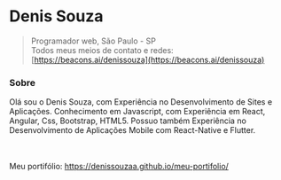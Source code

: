 # Denis Souza
>Programador web, São Paulo - SP<br>
>Todos meus meios de contato e redes:<br>
>[https://beacons.ai/denissouza](https://beacons.ai/denissouza)<br>

### Sobre

Olá sou o Denis Souza, com Experiência no Desenvolvimento de Sites e Aplicações. Conhecimento em Javascript, com Experiência em React, Angular, Css, Bootstrap, HTML5. Possuo também Experiência no Desenvolvimento de Aplicações Mobile com React-Native e Flutter.


<br><br>
Meu portifólio: https://denissouzaa.github.io/meu-portifolio/
